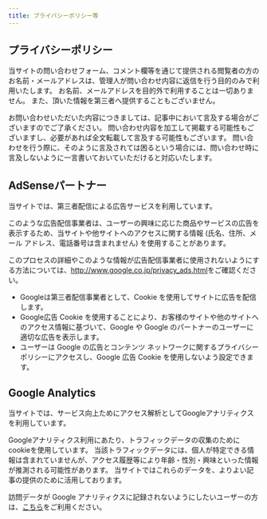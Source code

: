 ```yaml
---
title: プライバシーポリシー等
---
```


## プライバシーポリシー

当サイトの問い合わせフォーム、コメント欄等を通じて提供される閲覧者の方のお名前・メールアドレスは、管理人が問い合わせ内容に返信を行う目的のみで利用いたします。
お名前、メールアドレスを目的外で利用することは一切ありません。
また、頂いた情報を第三者へ提供することもございません。

お問い合わせいただいた内容につきましては、記事中において言及する場合がございますのでご了承ください。
問い合わせ内容を加工して掲載する可能性もございますし、必要があれば全文転載して言及する可能性もございます。
問い合わせを行う際に、そのように言及されては困るという場合には、問い合わせ時に言及しないように一言書いておいていただけると対応いたします。

## AdSenseパートナー

当サイトでは、第三者配信による広告サービスを利用しています。

このような広告配信事業者は、ユーザーの興味に応じた商品やサービスの広告を表示するため、当サイトや他サイトへのアクセスに関する情報 (氏名、住所、メール アドレス、電話番号は含まれません) を使用することがあります。

このプロセスの詳細やこのような情報が広告配信事業者に使用されないようにする方法については、<http://www.google.co.jp/privacy_ads.html>をご確認ください。

- Googleは第三者配信事業者として、Cookie を使用してサイトに広告を配信します。
- Google広告 Cookie を使用することにより、お客様のサイトや他のサイトへのアクセス情報に基づいて、Google や Google のパートナーのユーザーに適切な広告を表示します。
- ユーザーは Google の広告とコンテンツ ネットワークに関するプライバシー ポリシーにアクセスし、Google 広告 Cookie を使用しないよう設定できます。

## Google Analytics

当サイトでは、サービス向上ためにアクセス解析としてGoogleアナリティクスを利用しています。

Googleアナリティクス利用にあたり、トラフィックデータの収集のためにcookieを使用しています。
当該トラフィックデータには、個人が特定できる情報は含まれていませんが、アクセス履歴等により年齢・性別・興味といった情報が推測される可能性があります。
当サイトではこれらのデータを、よりよい記事の提供のために活用しております。

訪問データが Google アナリティクスに記録されないようにしたいユーザーの方は、[こちら](https://support.google.com/analytics/answer/181881?hl=ja&ref_topic=2919631)をご利用ください。
